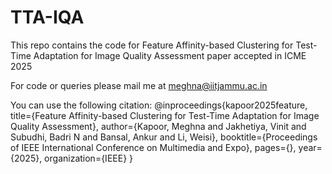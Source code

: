 # TTA-IQA
This repo contains the code for Feature Affinity-based Clustering for Test-Time Adaptation for Image Quality Assessment paper accepted in ICME 2025

For code or queries please mail me at meghna@iitjammu.ac.in


You can use the following citation:
@inproceedings{kapoor2025feature,
  title={Feature Affinity-based Clustering for Test-Time Adaptation for Image Quality Assessment},
    author={Kapoor, Meghna and Jakhetiya, Vinit and Subudhi, Badri N and Bansal, Ankur and Li, Weisi},
  booktitle={Proceedings of IEEE International Conference on Multimedia and Expo},
  pages={},
  year={2025},
  organization={IEEE}
}
